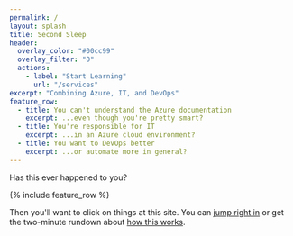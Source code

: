 ```yaml
---
permalink: /
layout: splash
title: Second Sleep
header:
  overlay_color: "#00cc99"
  overlay_filter: "0"
  actions:
    - label: "Start Learning"
      url: "/services"
excerpt: "Combining Azure, IT, and DevOps"
feature_row:
  - title: You can't understand the Azure documentation
    excerpt: ...even though you're pretty smart?
  - title: You're responsible for IT
    excerpt: ...in an Azure cloud environment?
  - title: You want to DevOps better
    excerpt: ...or automate more in general?
---
```


Has this ever happened to you?

{% include feature_row %}

Then you'll want to click on things at this site. You can [jump right in](/services) or get the two-minute rundown about [how this works](/about).